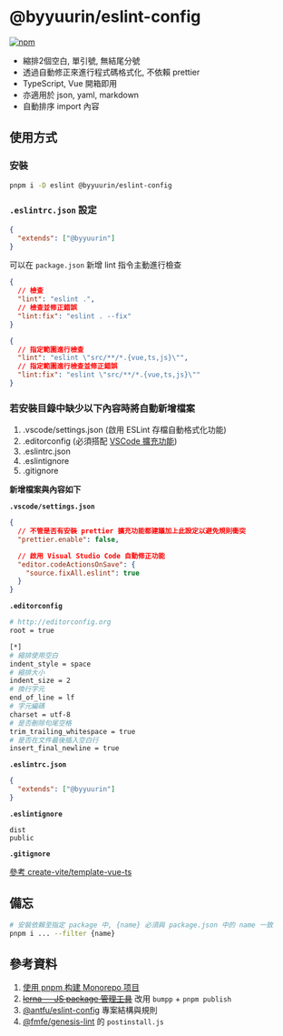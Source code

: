 # @byyuurin/eslint-config

[![npm](https://img.shields.io/npm/v/@byyuurin/eslint-config?color=a1b858&label=)](https://npmjs.com/package/@byyuurin/eslint-config)

- 縮排2個空白, 單引號, 無結尾分號
- 透過自動修正來進行程式碼格式化, 不依賴 prettier
- TypeScript, Vue 開箱即用
- 亦適用於 json, yaml, markdown
- 自動排序 import 內容

## 使用方式

### 安裝

```bash
pnpm i -D eslint @byyuurin/eslint-config
```

### `.eslintrc.json` 設定

```json
{
  "extends": ["@byyuurin"]
}
```

可以在 `package.json` 新增 lint 指令主動進行檢查

```json
{
  // 檢查
  "lint": "eslint .",
  // 檢查並修正錯誤
  "lint:fix": "eslint . --fix"
}
```

```json
{
  // 指定範圍進行檢查
  "lint": "eslint \"src/**/*.{vue,ts,js}\"",
  // 指定範圍進行檢查並修正錯誤
  "lint:fix": "eslint \"src/**/*.{vue,ts,js}\""
}
```

### 若安裝目錄中缺少以下內容時將自動新增檔案

1. .vscode/settings.json (啟用 ESLint 存檔自動格式化功能)
2. .editorconfig (必須搭配 [VSCode 擴充功能](https://marketplace.visualstudio.com/items?itemName=EditorConfig.EditorConfig))
3. .eslintrc.json
4. .eslintignore
5. .gitignore

**新增檔案與內容如下**

**`.vscode/settings.json`**
```json
{
  // 不管是否有安裝 prettier 擴充功能都建議加上此設定以避免規則衝突
  "prettier.enable": false,

  // 啟用 Visual Studio Code 自動修正功能
  "editor.codeActionsOnSave": {
    "source.fixAll.eslint": true
  }
}
```

**`.editorconfig`**
```bash
# http://editorconfig.org
root = true

[*]
# 縮排使用空白
indent_style = space
# 縮排大小
indent_size = 2
# 換行字元
end_of_line = lf
# 字元編碼
charset = utf-8
# 是否刪除句尾空格
trim_trailing_whitespace = true
# 是否在文件最後插入空白行
insert_final_newline = true
```

**`.eslintrc.json`**
```json
{
  "extends": ["@byyuurin"]
}
```

**`.eslintignore`**
```
dist
public
```

**`.gitignore`**

[參考 create-vite/template-vue-ts](https://github.com/vitejs/vite/blob/main/packages/create-vite/template-vue-ts/_gitignore)

## 備忘

```bash
# 安裝依賴至指定 package 中, {name} 必須與 package.json 中的 name 一致
pnpm i ... --filter {name}
```

## 參考資料

1. [使用 pnpm 构建 Monorepo 项目](https://zhuanlan.zhihu.com/p/373935751)
2. ~~[lerna — JS package 管理工具](https://medium.com/lion-f2e/lerna-js-package-%E7%AE%A1%E7%90%86%E5%B7%A5%E5%85%B7-e9ed360d1143)~~ 改用 `bumpp` + `pnpm publish`
3. [@antfu/eslint-config](https://github.com/antfu/eslint-config) 專案結構與規則
4. [@fmfe/genesis-lint](https://github.com/fmfe/genesis/tree/master/packages/genesis-lint) 的 `postinstall.js`
